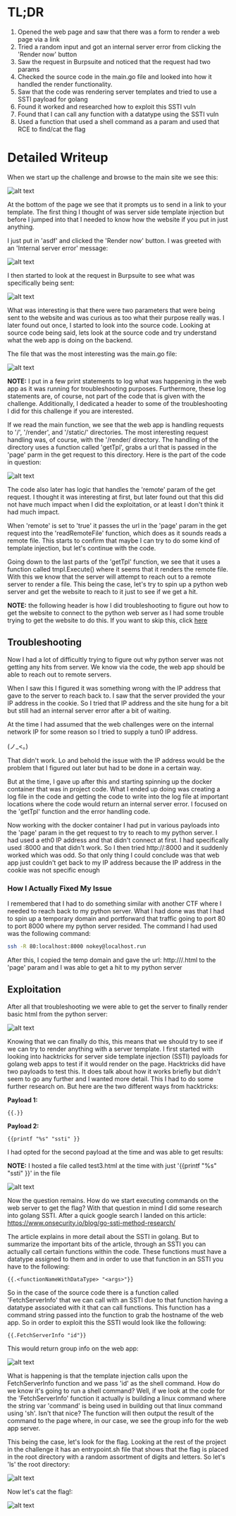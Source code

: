 # TL;DR

1. Opened the web page and saw that there was a form to render a web page via a link
2. Tried a random input and got an internal server error from clicking the 'Render now' button
3. Saw the request in Burpsuite and noticed that the request had two params
4. Checked the source code in the main.go file and looked into how it handled the render functionality.
5. Saw that the code was rendering server templates and tried to use a SSTI payload for golang
6. Found it worked and researched how to exploit this SSTI vuln
7. Found that I can call any function with a datatype using the SSTI vuln
8. Used a function that used a shell command as a param and used that RCE to find/cat the flag

# Detailed Writeup

When we start up the challenge and browse to the main site we see this:

![alt text](https://github.com/GabeALopez/CTF-Writeups/blob/main/Images/HTB/RenderQuest/homepage.png)

At the bottom of the page we see that it prompts us to send in a link to your template. The first thing I thought of was server side template injection but before I jumped into that I needed to know how the website if you put in just anything. 

I just put in 'asdf' and clicked the 'Render now' button. I was greeted with an 'Internal server error' message:

![alt text](https://github.com/GabeALopez/CTF-Writeups/blob/main/Images/HTB/RenderQuest/asdf.png)

I then started to look at the request in Burpsuite to see what was specifically being sent:

![alt text](https://github.com/GabeALopez/CTF-Writeups/blob/main/Images/HTB/RenderQuest/burpRequest.png)

What was interesting is that there were two parameters that were being sent to the website and was curious as too what their purpose really was. I later found out once, I started to look into the source code. Looking at source code being said, lets look at the source code and try understand what the web app is doing on the backend.

The file that was the most interesting was the main.go file:

![alt text](https://github.com/GabeALopez/CTF-Writeups/blob/main/Images/HTB/RenderQuest/mainGolangFile.png)

**NOTE:** I put in a few print statements to log what was happening in the web app as it was running for troubleshooting purposes. Furthermore, these log statements are, of course, not part of the code that is given with the challenge. Additionally, I dedicated a header to some of the troubleshooting I did for this challenge if you are interested.

If we read the main function, we see that the web app is handling requests to '/', '/render', and '/static/' directories. The most interesting request handling was, of course, with the '/render/ directory. The handling of the directory uses a function called 'getTpl', grabs a url that is passed in the 'page' parm in the get request to this directory. Here is the part of the code in question:

![alt text](https://github.com/GabeALopez/CTF-Writeups/blob/main/Images/HTB/RenderQuest/getTpl.png)

The code also later has logic that handles the 'remote' param of the get request. I thought it was interesting at first, but later found out that this did not have much impact when I did the exploitation, or at least I don't think it had much impact. 

When 'remote' is set to 'true' it passes the url in the 'page' param in the get request into the 'readRemoteFile' function, which does as it sounds reads a remote file. This starts to confirm that maybe I can try to do some kind of template injection, but let's continue with the code. 

Going down to the last parts of the 'getTpl' function, we see that it uses a function called tmpl.Execute() where it seems that it renders the remote file. With this we know that the server will attempt to reach out to a remote server to render a file. This being the case, let's try to spin up a python web server and get the website to reach to it just to see if we get a hit.

**NOTE:** the following header is how I did troubleshooting to figure out how to get the website to connect to the python web server as I had some trouble trying to get the website to do this. If you want to skip this, click [here](#exploitation)

## Troubleshooting

Now I had a lot of difficultly trying to figure out why python server was not getting any hits from server. We know via the code, the web app should be able to reach out to remote servers. 

When I saw this I figured it was something wrong with the IP address that gave to the server to reach back to. I saw that the server provided the your IP address in the cookie. So I tried that IP address and the site hung for a bit but still had an internal server error after a bit of waiting. 

At the time I had assumed that the web challenges were on the internal network IP for some reason so I tried to supply a tun0 IP address.

(ノ_<。)

That didn't work. Lo and behold the issue with the IP address would be the problem that I figured out later but had to be done in a certain way. 

But at the time, I gave up after this and starting spinning up the docker container that was in project code. What I ended up doing was creating a log file in the code and getting the code to write into the log file at important locations where the code would return an internal server error. I focused on the 'getTpl' function and the error handling code.

Now working with the docker container I had put in various payloads into the 'page' param in the get request to try to reach to my python server. I had used a eth0 IP address and that didn't connect at first. I had specifically used <eth0 IP address>:8000 and that didn't work. So I then tried http://<eth0 IP address>:8000 and it suddenly worked which was odd. So that only thing I could conclude was that web app just couldn't get back to my IP address because the IP address in the cookie was not specific enough

### How I Actually Fixed My Issue

I remembered that I had to do something similar with another CTF where I needed to reach back to my python server. What I had done was that I had to spin up a temporary domain and portforward that traffic going to port 80 to port 8000 where my python server resided. The command I had used was the following command:

```bash
ssh -R 80:localhost:8000 nokey@localhost.run
```

After this, I copied the temp domain and gave the url: http://<temp domain name>/<name of html file>.html to the 'page' param and I was able to get a hit to my python server

## Exploitation

After all that troubleshooting we were able to get the server to finally render basic html from the python server:

![alt text](https://github.com/GabeALopez/CTF-Writeups/blob/main/Images/HTB/RenderQuest/index.png)

Knowing that we can finally do this, this means that we should try to see if we can try to render anything with a server template. I first started with looking into hacktricks for server side template injection (SSTI) payloads for golang web apps to test if it would render on the page. Hacktricks did have two payloads to test this. It does talk about how it works briefly but didn't seem to go any further and I wanted more detail. This I had to do some further research on. But here are the two different ways from hacktricks: 

**Payload 1:**
```
{{.}}
```
**Payload 2:**
```
{{printf "%s" "ssti" }}
```

I had opted for the second payload at the time and was able to get results:

**NOTE:** I hosted a file called test3.html at the time with just '{{printf "%s" "ssti" }}' in the file

![alt text](https://github.com/GabeALopez/CTF-Writeups/blob/main/Images/HTB/RenderQuest/initialSSTI.png)

Now the question remains. How do we start executing commands on the web server to get the flag? With that question in mind I did some research into golang SSTI. After a quick google search I landed on this article: https://www.onsecurity.io/blog/go-ssti-method-research/

The article explains in more detail about the SSTI in golang. But to summarize the important bits of the article, through an SSTI you can actually call certain functions within the code. These functions must have a datatype assigned to them and in order to use that function in an SSTI you have to the following:

```
{{.<functionNameWithDataType> "<args>"}}
```

So in the case of the source code there is a function called 'FetchServerInfo' that we can call with an SSTI due to that function having a datatype associated with it that can call functions. This function has a command string passed into the function to grab the hostname of the web app. So in order to exploit this the SSTI would look like the following:

```
{{.FetchServerInfo "id"}}
```

This would return group info on the web app:

![alt text](https://github.com/GabeALopez/CTF-Writeups/blob/main/Images/HTB/RenderQuest/id.png)

What is happening is that the template injection calls upon the FetchServerInfo function and we pass 'id' as the shell command. How do we know it's going to run a shell command? Well, if we look at the code for the 'FetchServerInfo' function it actually is building a linux command where the string var 'command' is being used in building out that linux command using 'sh'. Isn't that nice? The function will then output the result of the command to the page where, in our case, we see the group info for the web app server. 

This being the case, let's look for the flag. Looking at the rest of the project in the challenge it has an entrypoint.sh file that shows that the flag is placed in the root directory with a random assortment of digits and letters. So let's 'ls' the root directory:

![alt text](https://github.com/GabeALopez/CTF-Writeups/blob/main/Images/HTB/RenderQuest/listFiles.png)

Now let's cat the flag!:

![alt text](https://github.com/GabeALopez/CTF-Writeups/blob/main/Images/HTB/RenderQuest/flag.png)